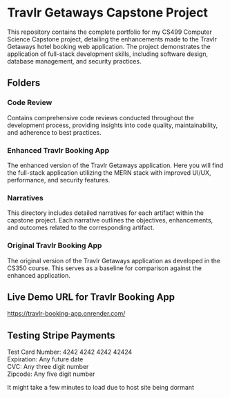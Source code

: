 # Travlr Getaways Capstone Project

This repository contains the complete portfolio for my CS499 Computer Science Capstone project, detailing the enhancements made to the Travlr Getaways hotel booking web application. The project demonstrates the application of full-stack development skills, including software design, database management, and security practices.

## Folders

### Code Review
Contains comprehensive code reviews conducted throughout the development process, providing insights into code quality, maintainability, and adherence to best practices.

### Enhanced Travlr Booking App
The enhanced version of the Travlr Getaways application. Here you will find the full-stack application utilizing the MERN stack with improved UI/UX, performance, and security features.

### Narratives
This directory includes detailed narratives for each artifact within the capstone project. Each narrative outlines the objectives, enhancements, and outcomes related to the corresponding artifact.

### Original Travlr Booking App
The original version of the Travlr Getaways application as developed in the CS350 course. This serves as a baseline for comparison against the enhanced application.

## Live Demo URL for Travlr Booking App 
https://travlr-booking-app.onrender.com/

## Testing Stripe Payments
Test Card Number: 4242 4242 4242 42424                                                                                          
Expiration: Any future date                                                                                                     
CVC: Any three digit number                                                                                                      
Zipcode: Any five digit number                                                                                                   

It might take a few minutes to load due to host site being dormant

